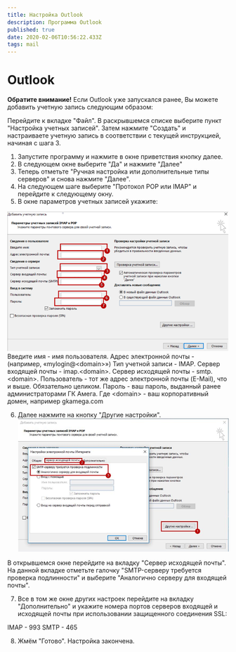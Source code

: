 ```yaml
---
title: Настройка Outlook
description: Программа Outlook
published: true
date: 2020-02-06T10:56:22.433Z
tags: mail
---
```


# Outlook
**Обратите внимание!**
Если Outlook уже запускался ранее, Вы можете добавить учетную запись следующим образом:

Перейдите к вкладке "Файл".
В раскрывшемся списке выберите пункт "Настройка учетных записей".
Затем нажмите "Создать" и настраиваете учетную запись в соответствии с текущей инструкцией, начиная с шага 3.


1. Запустите программу и нажмите в окне приветствия кнопку далее.
2. В следующем окне выберите "Да" и нажмите "Далее"
3. Теперь отметьте "Ручная настройка или дополнительные типы серверов" и снова нажмите "Далее".
4. На следующем шаге выберите "Протокол POP или IMAP" и перейдите к следующему окну.
5. В окне параметров учетных записей укажите:

![tempsnip.png](/outlook/tempsnip.png)
Введите имя - имя пользователя.
Адрес электронной почты -  (например, «mylogin@\<domain>»)
Тип учетной записи - IMAP.
Сервер входящей почты - imap.\<domain>.
Сервер исходящей почты - smtp.\<domain>.
Пользователь - тот же адрес электронной почты (E-Mail), что и выше. Обязательно целиком.
Пароль - ваш пароль, выданный ранее администраторами ГК Амега.
Где \<domain> - ваш корпоративный домен, например gkamega.com

6. Далее нажмите на кнопку "Другие настройки".
![снимок.jpg](/outlook/снимок.jpg)

В открывшемся окне перейдите на вкладку "Сервер исходящей почты".
На данной вкладке отметьте галочку "SMTP-серверу требуется проверка подлинности" и выберите "Аналогично серверу для входящей почты".

7. Все в том же окне других настроек перейдите на вкладку "Дополнительно" и укажите номера портов серверов входящей и исходящей почты при использовании защищенного соединения SSL:

IMAP - 993
SMTP - 465

8. Жмём "Готово". Настройка закончена.
